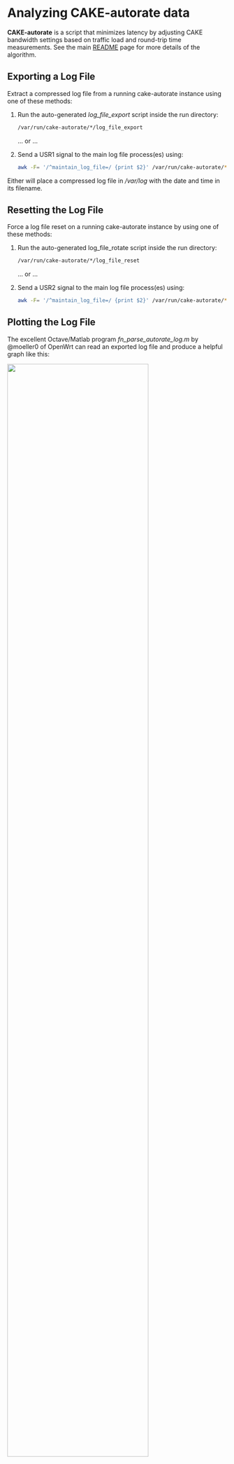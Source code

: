 # Analyzing CAKE-autorate data

**CAKE-autorate** is a script that minimizes latency by adjusting CAKE bandwidth settings based on traffic load and round-trip time measurements. See the main [README](./README.md) page for more details of the algorithm.

## Exporting a Log File

Extract a compressed log file from a running cake-autorate instance using one of these methods:

1. Run the auto-generated _log\_file\_export_ script inside the run directory:

   ```bash
   /var/run/cake-autorate/*/log_file_export
   ```

   ... or ...

2. Send a USR1 signal to the main log file process(es) using:

   ```bash
   awk -F= '/^maintain_log_file=/ {print $2}' /var/run/cake-autorate/*/proc_pids | xargs kill -USR1
   ```

Either will place a compressed log file in _/var/log_ with the date and time in its filename.

## Resetting the Log File

Force a log file reset on a running cake-autorate instance by using one of these methods:

1. Run the auto-generated log_file_rotate script inside the run directory:

   ```bash
   /var/run/cake-autorate/*/log_file_reset
   ```

   ... or ...

2. Send a USR2 signal to the main log file process(es) using:

   ```bash
   awk -F= '/^maintain_log_file=/ {print $2}' /var/run/cake-autorate/*/proc_pids | xargs kill -USR2
   ```

## Plotting the Log File

The excellent Octave/Matlab program _fn\_parse\_autorate\_log.m_ by @moeller0 of OpenWrt can read an exported log file and produce a helpful graph like this:

<img src="https://user-images.githubusercontent.com/10721999/194724668-d8973bb6-5a37-4b05-a212-3514db8f56f1.png" width=80% height=80%>

The command below will run the Octave program (see the introductory notes in _fn\_parse\_autorate\_log.m_ for more details):

```bash
octave -qf --eval 'fn_parse_autorate_log("./log.gz", "./output.pdf")'
```

The script below can be run on a remote machine to extract the log from the router and generate the pdfs for viewing from the remote machine:

```bash
log_file=$(ssh root@192.168.1.1 '/var/run/cake-autorate/primary/log_file_export 1>/dev/null && cat /var/run/cake-autorate/primary/last_log_file_export') && scp root@192.168.1.1:${log_file} . && ssh root@192.168.1.1 "rm ${log_file}"
octave -qf --eval 'fn_parse_autorate_log("./*primary*log.gz", "./output.pdf")'
```

